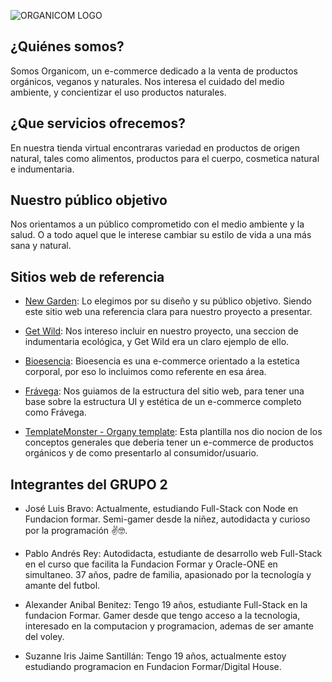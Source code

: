 ![ORGANICOM LOGO](./portada.svg 'Organicom - e-commerce')

## ¿Quiénes somos?

Somos Organicom, un e-commerce dedicado a la venta de productos orgánicos, veganos y naturales. Nos interesa el cuidado del medio ambiente, y concientizar el uso productos naturales.

## ¿Que servicios ofrecemos?

En nuestra tienda virtual encontraras variedad en productos de origen natural, tales como alimentos, productos para el cuerpo, cosmetica natural e indumentaria.

## Nuestro público objetivo

Nos orientamos a un público comprometido con el medio ambiente y la salud. O a todo aquel que le interese cambiar su estilo de vida a una más sana y natural.

## Sitios web de referencia

-  [New Garden](https://newgarden.com.ar/): Lo elegimos por su diseño y su público objetivo. Siendo este sitio web una referencia clara para nuestro proyecto a presentar.

-  [Get Wild](https://www.getwildecoindumentaria.com.ar): Nos intereso incluir en nuestro proyecto, una seccion de indumentaria ecológica, y Get Wild era un claro ejemplo de ello.

-  [Bioesencia](https://bioesencia.com/): Bioesencia es una e-commerce orientado a la estetica corporal, por eso lo incluimos como referente en esa área.

-  [Frávega](https://www.fravega.com/): Nos guiamos de la estructura del sitio web, para tener una base sobre la estructura UI y estética de un e-commerce completo como Frávega.

-  [TemplateMonster - Organy template](https://www.templatemonsterpreview.com/demo/220942.html): Esta plantilla nos dio nocion de los conceptos generales que deberia tener un e-commerce de productos orgánicos y de como presentarlo al consumidor/usuario.

## Integrantes del GRUPO 2

-  José Luis Bravo: Actualmente, estudiando Full-Stack con Node en Fundacion formar. Semi-gamer desde la niñez, autodidacta y curioso por la programación ✌🤓.

- Pablo Andrés Rey:
                   Autodidacta, estudiante de desarrollo web Full-Stack en el curso que facilita la  Fundacion Formar y Oracle-ONE en simultaneo. 37 años, padre de familia, apasionado por la tecnología y amante del futbol.   

- Alexander Anibal Benitez: Tengo 19 años, estudiante Full-Stack en la fundacion Formar. Gamer desde que tengo acceso a la tecnologia, interesado en la computacion y programacion, ademas de ser amante del voley. 

- Suzanne Iris Jaime Santillán: Tengo 19 años, actualmente estoy estudiando programacion en Fundacion Formar/Digital House.
